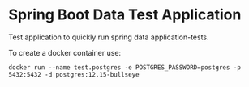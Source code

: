 # Spring Boot Data Test Application

Test application to quickly run spring data application-tests.

To create a docker container use:

    docker run --name test.postgres -e POSTGRES_PASSWORD=postgres -p 5432:5432 -d postgres:12.15-bullseye

